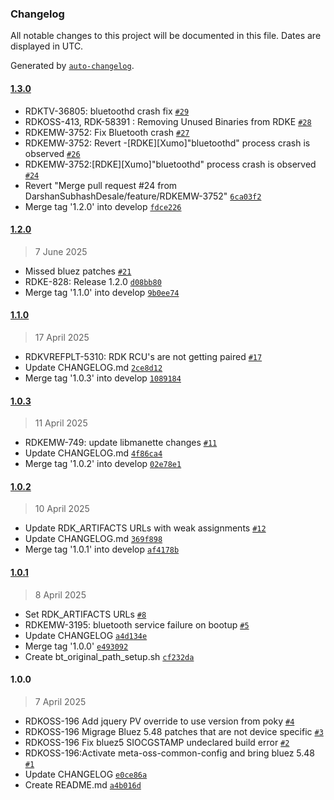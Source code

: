 ### Changelog

All notable changes to this project will be documented in this file. Dates are displayed in UTC.

Generated by [`auto-changelog`](https://github.com/CookPete/auto-changelog).

#### [1.3.0](https://github.com/rdkcentral/meta-oss-common-config/compare/1.2.0...1.3.0)

- RDKTV-36805: bluetoothd crash fix [`#29`](https://github.com/rdkcentral/meta-oss-common-config/pull/29)
- RDKOSS-413, RDK-58391 : Removing Unused Binaries from RDKE [`#28`](https://github.com/rdkcentral/meta-oss-common-config/pull/28)
- RDKEMW-3752: Fix Bluetooth crash [`#27`](https://github.com/rdkcentral/meta-oss-common-config/pull/27)
- RDKEMW-3752: Revert -[RDKE][Xumo]"bluetoothd" process crash is observed [`#26`](https://github.com/rdkcentral/meta-oss-common-config/pull/26)
- RDKEMW-3752:[RDKE][Xumo]"bluetoothd" process crash is observed [`#24`](https://github.com/rdkcentral/meta-oss-common-config/pull/24)
- Revert "Merge pull request #24 from DarshanSubhashDesale/feature/RDKEMW-3752" [`6ca03f2`](https://github.com/rdkcentral/meta-oss-common-config/commit/6ca03f271eb335c13b2bbe9d1d4e7a588a7ae08d)
- Merge tag '1.2.0' into develop [`fdce226`](https://github.com/rdkcentral/meta-oss-common-config/commit/fdce226c5b40daafb58aaa6b5a6af212fd7a4cf3)

#### [1.2.0](https://github.com/rdkcentral/meta-oss-common-config/compare/1.1.0...1.2.0)

> 7 June 2025

- Missed bluez patches [`#21`](https://github.com/rdkcentral/meta-oss-common-config/pull/21)
- RDKE-828: Release 1.2.0 [`d08bb80`](https://github.com/rdkcentral/meta-oss-common-config/commit/d08bb80dd0e792587b98bc8b27a5e8ab46b7ac52)
- Merge tag '1.1.0' into develop [`9b0ee74`](https://github.com/rdkcentral/meta-oss-common-config/commit/9b0ee748f48e610f5899638d8ca3859c72f9b1a5)

#### [1.1.0](https://github.com/rdkcentral/meta-oss-common-config/compare/1.0.3...1.1.0)

> 17 April 2025

- RDKVREFPLT-5310: RDK RCU's are not getting paired [`#17`](https://github.com/rdkcentral/meta-oss-common-config/pull/17)
- Update CHANGELOG.md [`2ce8d12`](https://github.com/rdkcentral/meta-oss-common-config/commit/2ce8d12497fbd650458fad72e2cd7b16122668d3)
- Merge tag '1.0.3' into develop [`1089184`](https://github.com/rdkcentral/meta-oss-common-config/commit/108918494d4c0eb6c1997f282da3125f883fe143)

#### [1.0.3](https://github.com/rdkcentral/meta-oss-common-config/compare/1.0.2...1.0.3)

> 11 April 2025

- RDKEMW-749: update libmanette changes [`#11`](https://github.com/rdkcentral/meta-oss-common-config/pull/11)
- Update CHANGELOG.md [`4f86ca4`](https://github.com/rdkcentral/meta-oss-common-config/commit/4f86ca4b3dfcc0733c9bd72b4d96791c6cf47a4d)
- Merge tag '1.0.2' into develop [`02e78e1`](https://github.com/rdkcentral/meta-oss-common-config/commit/02e78e1c2f3e7882718ff500fc7101dffc23d0dc)

#### [1.0.2](https://github.com/rdkcentral/meta-oss-common-config/compare/1.0.1...1.0.2)

> 10 April 2025

- Update RDK_ARTIFACTS URLs with weak assignments [`#12`](https://github.com/rdkcentral/meta-oss-common-config/pull/12)
- Update CHANGELOG.md [`369f898`](https://github.com/rdkcentral/meta-oss-common-config/commit/369f898eb1da6d309b4e55f4a810287275706642)
- Merge tag '1.0.1' into develop [`af4178b`](https://github.com/rdkcentral/meta-oss-common-config/commit/af4178ba0f186e7275c591be5877851bb83cfd3b)

#### [1.0.1](https://github.com/rdkcentral/meta-oss-common-config/compare/1.0.0...1.0.1)

> 8 April 2025

- Set RDK_ARTIFACTS URLs [`#8`](https://github.com/rdkcentral/meta-oss-common-config/pull/8)
- RDKEMW-3195: bluetooth service failure on bootup [`#5`](https://github.com/rdkcentral/meta-oss-common-config/pull/5)
- Update CHANGELOG [`a4d134e`](https://github.com/rdkcentral/meta-oss-common-config/commit/a4d134ee48315362a69e9fd6bfa9fb53af392e63)
- Merge tag '1.0.0' [`e493092`](https://github.com/rdkcentral/meta-oss-common-config/commit/e49309231c1bc606c9a75fb2c3b6bd1acc311824)
- Create bt_original_path_setup.sh [`cf232da`](https://github.com/rdkcentral/meta-oss-common-config/commit/cf232dae1ec956cca7620f21184cbd57f0ca56d3)

#### 1.0.0

> 7 April 2025

- RDKOSS-196 Add jquery PV override to use version from poky [`#4`](https://github.com/rdkcentral/meta-oss-common-config/pull/4)
-  RDKOSS-196 Migrage Bluez 5.48 patches that are not device specific [`#3`](https://github.com/rdkcentral/meta-oss-common-config/pull/3)
- RDKOSS-196 Fix bluez5 SIOCGSTAMP undeclared build error [`#2`](https://github.com/rdkcentral/meta-oss-common-config/pull/2)
- RDKOSS-196:Activate meta-oss-common-config and bring bluez 5.48 [`#1`](https://github.com/rdkcentral/meta-oss-common-config/pull/1)
- Update CHANGELOG [`e0ce86a`](https://github.com/rdkcentral/meta-oss-common-config/commit/e0ce86a1ff55fdf65af0e6d345b86157afbc6d0c)
- Create README.md [`a4b016d`](https://github.com/rdkcentral/meta-oss-common-config/commit/a4b016d52cfbcf7517d8a0c6dc05aa71d7f3c91b)
